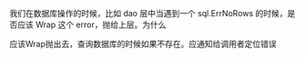 我们在数据库操作的时候，比如 dao 层中当遇到一个 sql.ErrNoRows 的时候，是否应该 Wrap 这个 error，抛给上层。为什么

应该Wrap抛出去，查询数据库的时候如果不存在。应通知给调用者定位错误
